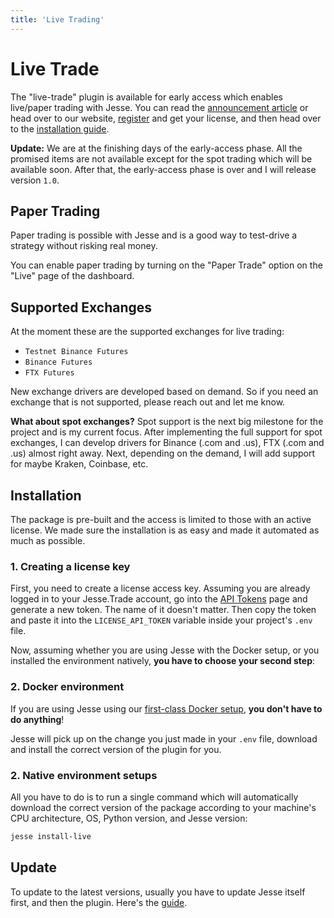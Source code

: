 ```yaml
---
title: 'Live Trading'
---
```


# Live Trade

The "live-trade" plugin is available for early access which enables live/paper trading with Jesse. You can read the [announcement article](https://jesse.trade/blog/news/the-live-trade-plugin-is-open-for-early-access) or head over to our website, [register](https://jesse.trade/register) and get your license, and then head over to the [installation guide](/docs/livetrade.html#installation). 

**Update:** We are at the finishing days of the early-access phase. All the promised items are not available except for the spot trading which will be available soon. After that, the early-access phase is over and I will release version `1.0`.

## Paper Trading

Paper trading is possible with Jesse and is a good way to test-drive a strategy without risking real money. 

You can enable paper trading by turning on the "Paper Trade" option on the "Live" page of the dashboard. 

## Supported Exchanges

At the moment these are the supported exchanges for live trading:

- `Testnet Binance Futures`
- `Binance Futures`
- `FTX Futures`

New exchange drivers are developed based on demand. So if you need an exchange that is not supported, please reach out and let me know. 

**What about spot exchanges?** Spot support is the next big milestone for the project and is my current focus. After implementing the full support for spot exchanges, I can develop drivers for Binance (.com and .us), FTX (.com and .us) almost right away. Next, depending on the demand, I will add support for maybe Kraken, Coinbase, etc. 

## Installation
The package is pre-built and the access is limited to those with an active license. We made sure the installation is as easy and made it automated as much as possible.

### 1. Creating a license key
First, you need to create a license access key. Assuming you are already logged in to your Jesse.Trade account, go into the [API Tokens](https://jesse.trade/user/api-tokens) page and generate a new token. The name of it doesn't matter. Then copy the token and paste it into the `LICENSE_API_TOKEN` variable inside your project's `.env` file.

Now, assuming whether you are using Jesse with the Docker setup, or you installed the environment natively, **you have to choose your second step**:

### 2. Docker environment
If you are using Jesse using our [first-class Docker setup](./getting-started/docker.html), **you don't have to do anything**! 

Jesse will pick up on the change you just made in your `.env` file, download and install the correct version of the plugin for you. 

### 2. Native environment setups
All you have to do is to run a single command which will automatically download the correct version of the package according to your machine's CPU architecture, OS, Python version, and Jesse version:
```sh
jesse install-live
```

## Update

To update to the latest versions, usually you have to update Jesse itself first, and then the plugin. Here's the [guide](/docs/getting-started/update.html).